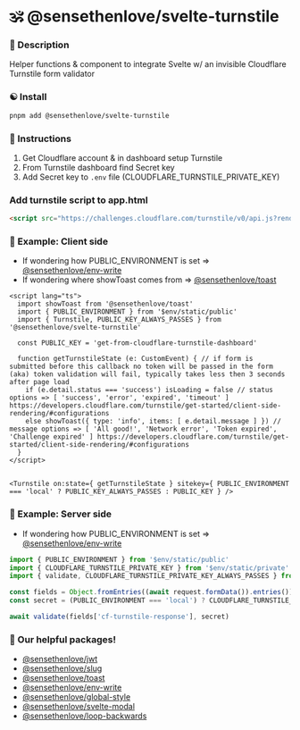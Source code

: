 # 🕉 @sensethenlove/svelte-turnstile


### 🙏 Description
Helper functions & component to integrate Svelte w/ an invisible Cloudflare Turnstile form validator

### ☯️ Install
```bash
pnpm add @sensethenlove/svelte-turnstile
```

### 💛 Instructions
1. Get Cloudflare account & in dashboard setup Turnstile
1. From Turnstile dashboard find Secret key
1. Add Secret key to `.env` file (CLOUDFLARE_TURNSTILE_PRIVATE_KEY)

### Add turnstile script to app.html
```html
<script src="https://challenges.cloudflare.com/turnstile/v0/api.js?render=explicit"></script> <!-- https://developers.cloudflare.com/turnstile/get-started/client-side-rendering/#disable-implicit-rendering -->
```

### 🧡 Example: Client side
* If wondering how PUBLIC_ENVIRONMENT is set => [@sensethenlove/env-write](https://www.npmjs.com/package/@sensethenlove/env-write)
* If wondering where showToast comes from => [@sensethenlove/toast](https://www.npmjs.com/package/@sensethenlove/toast)
```svelte
<script lang="ts">
  import showToast from '@sensethenlove/toast'
  import { PUBLIC_ENVIRONMENT } from '$env/static/public'
  import { Turnstile, PUBLIC_KEY_ALWAYS_PASSES } from '@sensethenlove/svelte-turnstile'

  const PUBLIC_KEY = 'get-from-cloudflare-turnstile-dashboard'

  function getTurnstileState (e: CustomEvent) { // if form is submitted before this callback no token will be passed in the form (aka) token validation will fail, typically takes less then 3 seconds after page load
    if (e.detail.status === 'success') isLoading = false // status options => [ 'success', 'error', 'expired', 'timeout' ] https://developers.cloudflare.com/turnstile/get-started/client-side-rendering/#configurations
    else showToast({ type: 'info', items: [ e.detail.message ] }) // message options => [ 'All good!', 'Network error', 'Token expired', 'Challenge expired' ] https://developers.cloudflare.com/turnstile/get-started/client-side-rendering/#configurations
  }
</script>


<Turnstile on:state={ getTurnstileState } sitekey={ PUBLIC_ENVIRONMENT === 'local' ? PUBLIC_KEY_ALWAYS_PASSES : PUBLIC_KEY } />
```

### 💙 Example: Server side
* If wondering how PUBLIC_ENVIRONMENT is set => [@sensethenlove/env-write](https://www.npmjs.com/package/@sensethenlove/env-write)
```ts
import { PUBLIC_ENVIRONMENT } from '$env/static/public'
import { CLOUDFLARE_TURNSTILE_PRIVATE_KEY } from '$env/static/private'
import { validate, CLOUDFLARE_TURNSTILE_PRIVATE_KEY_ALWAYS_PASSES } from '@sensethenlove/svelte-turnstile'

const fields = Object.fromEntries((await request.formData()).entries())
const secret = (PUBLIC_ENVIRONMENT === 'local') ? CLOUDFLARE_TURNSTILE_PRIVATE_KEY_ALWAYS_PASSES : CLOUDFLARE_TURNSTILE_PRIVATE_KEY

await validate(fields['cf-turnstile-response'], secret)
```

### 💖 Our helpful packages!
* [@sensethenlove/jwt](https://www.npmjs.com/package/@sensethenlove/jwt)
* [@sensethenlove/slug](https://www.npmjs.com/package/@sensethenlove/slug)
* [@sensethenlove/toast](https://www.npmjs.com/package/@sensethenlove/toast)
* [@sensethenlove/env-write](https://www.npmjs.com/package/@sensethenlove/env-write)
* [@sensethenlove/global-style](https://www.npmjs.com/package/@sensethenlove/global-style)
* [@sensethenlove/svelte-modal](https://www.npmjs.com/package/@sensethenlove/svelte-modal)
* [@sensethenlove/loop-backwards](https://www.npmjs.com/package/@sensethenlove/loop-backwards)
